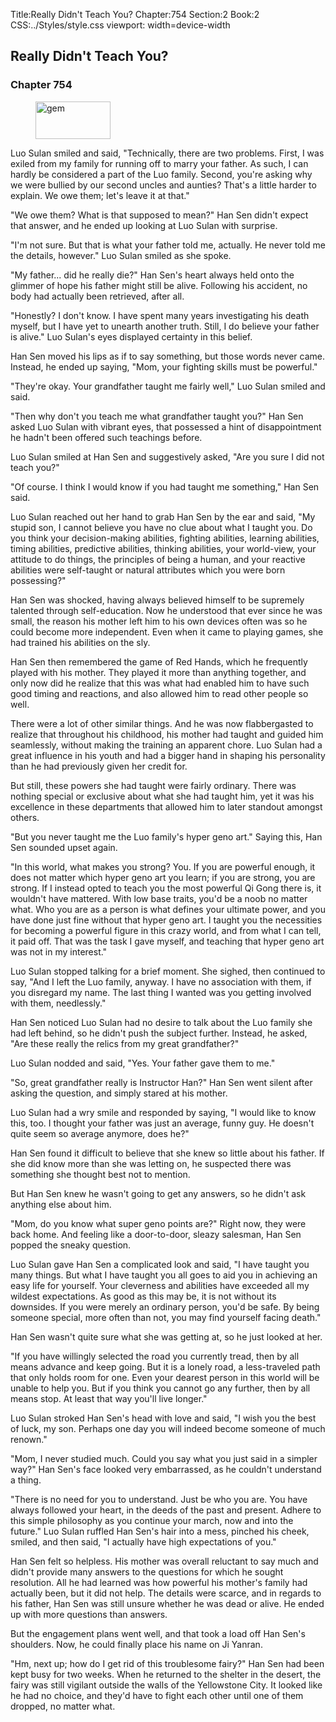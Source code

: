 Title:Really Didn't Teach You? 
Chapter:754 
Section:2 
Book:2 
CSS:../Styles/style.css 
viewport: width=device-width
  
## Really Didn't Teach You?
### Chapter 754
  
<figure>
	<img src="../Images/gem.gif" alt="gem" id="gem" width="120" height="60" />
</figure>
  

  
Luo Sulan smiled and said, "Technically, there are two problems. First, I was exiled from my family for running off to marry your father. As such, I can hardly be considered a part of the Luo family. Second, you're asking why we were bullied by our second uncles and aunties? That's a little harder to explain. We owe them; let's leave it at that."

"We owe them? What is that supposed to mean?" Han Sen didn't expect that answer, and he ended up looking at Luo Sulan with surprise.

"I'm not sure. But that is what your father told me, actually. He never told me the details, however." Luo Sulan smiled as she spoke.

"My father... did he really die?" Han Sen's heart always held onto the glimmer of hope his father might still be alive. Following his accident, no body had actually been retrieved, after all.

"Honestly? I don't know. I have spent many years investigating his death myself, but I have yet to unearth another truth. Still, I do believe your father is alive." Luo Sulan's eyes displayed certainty in this belief.

Han Sen moved his lips as if to say something, but those words never came. Instead, he ended up saying, "Mom, your fighting skills must be powerful."

"They're okay. Your grandfather taught me fairly well," Luo Sulan smiled and said.

"Then why don't you teach me what grandfather taught you?" Han Sen asked Luo Sulan with vibrant eyes, that possessed a hint of disappointment he hadn't been offered such teachings before.

Luo Sulan smiled at Han Sen and suggestively asked, "Are you sure I did not teach you?"

"Of course. I think I would know if you had taught me something," Han Sen said.

Luo Sulan reached out her hand to grab Han Sen by the ear and said, "My stupid son, I cannot believe you have no clue about what I taught you. Do you think your decision-making abilities, fighting abilities, learning abilities, timing abilities, predictive abilities, thinking abilities, your world-view, your attitude to do things, the principles of being a human, and your reactive abilities were self-taught or natural attributes which you were born possessing?"

Han Sen was shocked, having always believed himself to be supremely talented through self-education. Now he understood that ever since he was small, the reason his mother left him to his own devices often was so he could become more independent. Even when it came to playing games, she had trained his abilities on the sly.

Han Sen then remembered the game of Red Hands, which he frequently played with his mother. They played it more than anything together, and only now did he realize that this was what had enabled him to have such good timing and reactions, and also allowed him to read other people so well.

There were a lot of other similar things. And he was now flabbergasted to realize that throughout his childhood, his mother had taught and guided him seamlessly, without making the training an apparent chore. Luo Sulan had a great influence in his youth and had a bigger hand in shaping his personality than he had previously given her credit for.

But still, these powers she had taught were fairly ordinary. There was nothing special or exclusive about what she had taught him, yet it was his excellence in these departments that allowed him to later standout amongst others.

"But you never taught me the Luo family's hyper geno art." Saying this, Han Sen sounded upset again.

"In this world, what makes you strong? You. If you are powerful enough, it does not matter which hyper geno art you learn; if you are strong, you are strong. If I instead opted to teach you the most powerful Qi Gong there is, it wouldn't have mattered. With low base traits, you'd be a noob no matter what. Who you are as a person is what defines your ultimate power, and you have done just fine without that hyper geno art. I taught you the necessities for becoming a powerful figure in this crazy world, and from what I can tell, it paid off. That was the task I gave myself, and teaching that hyper geno art was not in my interest."

Luo Sulan stopped talking for a brief moment. She sighed, then continued to say, "And I left the Luo family, anyway. I have no association with them, if you disregard my name. The last thing I wanted was you getting involved with them, needlessly."

Han Sen noticed Luo Sulan had no desire to talk about the Luo family she had left behind, so he didn't push the subject further. Instead, he asked, "Are these really the relics from my great grandfather?"

Luo Sulan nodded and said, "Yes. Your father gave them to me."

"So, great grandfather really is Instructor Han?" Han Sen went silent after asking the question, and simply stared at his mother.

Luo Sulan had a wry smile and responded by saying, "I would like to know this, too. I thought your father was just an average, funny guy. He doesn't quite seem so average anymore, does he?"

Han Sen found it difficult to believe that she knew so little about his father. If she did know more than she was letting on, he suspected there was something she thought best not to mention.

But Han Sen knew he wasn't going to get any answers, so he didn't ask anything else about him.

"Mom, do you know what super geno points are?" Right now, they were back home. And feeling like a door-to-door, sleazy salesman, Han Sen popped the sneaky question.

Luo Sulan gave Han Sen a complicated look and said, "I have taught you many things. But what I have taught you all goes to aid you in achieving an easy life for yourself. Your cleverness and abilities have exceeded all my wildest expectations. As good as this may be, it is not without its downsides. If you were merely an ordinary person, you'd be safe. By being someone special, more often than not, you may find yourself facing death."

Han Sen wasn't quite sure what she was getting at, so he just looked at her.

"If you have willingly selected the road you currently tread, then by all means advance and keep going. But it is a lonely road, a less-traveled path that only holds room for one. Even your dearest person in this world will be unable to help you. But if you think you cannot go any further, then by all means stop. At least that way you'll live longer."

Luo Sulan stroked Han Sen's head with love and said, "I wish you the best of luck, my son. Perhaps one day you will indeed become someone of much renown."

"Mom, I never studied much. Could you say what you just said in a simpler way?" Han Sen's face looked very embarrassed, as he couldn't understand a thing.

"There is no need for you to understand. Just be who you are. You have always followed your heart, in the deeds of the past and present. Adhere to this simple philosophy as you continue your march, now and into the future." Luo Sulan ruffled Han Sen's hair into a mess, pinched his cheek, smiled, and then said, "I actually have high expectations of you."

Han Sen felt so helpless. His mother was overall reluctant to say much and didn't provide many answers to the questions for which he sought resolution. All he had learned was how powerful his mother's family had actually been, but it did not help. The details were scarce, and in regards to his father, Han Sen was still unsure whether he was dead or alive. He ended up with more questions than answers.

But the engagement plans went well, and that took a load off Han Sen's shoulders. Now, he could finally place his name on Ji Yanran.

"Hm, next up; how do I get rid of this troublesome fairy?" Han Sen had been kept busy for two weeks. When he returned to the shelter in the desert, the fairy was still vigilant outside the walls of the Yellowstone City. It looked like he had no choice, and they'd have to fight each other until one of them dropped, no matter what.
